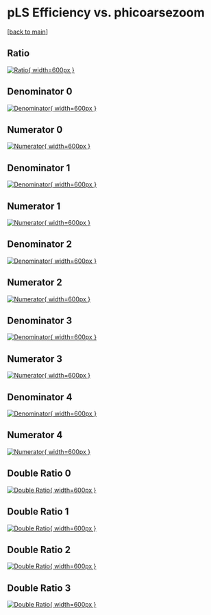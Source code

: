 # pLS Efficiency vs. phicoarsezoom

[[back to main](./)]



## Ratio

[![Ratio](../mtv/var/pLS_base_211_0_eff_phicoarsezoom.png){ width=600px }](../mtv/var/pLS_base_211_0_eff_phicoarsezoom.pdf)

## Denominator 0

[![Denominator](../mtv/den/pLS_base_211_0_eff_phicoarsezoom_den0.png){ width=600px }](../mtv/den/pLS_base_211_0_eff_phicoarsezoom_den0.pdf)

## Numerator 0

[![Numerator](../mtv/num/pLS_base_211_0_eff_phicoarsezoom_num0.png){ width=600px }](../mtv/num/pLS_base_211_0_eff_phicoarsezoom_num0.pdf)

## Denominator 1

[![Denominator](../mtv/den/pLS_base_211_0_eff_phicoarsezoom_den1.png){ width=600px }](../mtv/den/pLS_base_211_0_eff_phicoarsezoom_den1.pdf)

## Numerator 1

[![Numerator](../mtv/num/pLS_base_211_0_eff_phicoarsezoom_num1.png){ width=600px }](../mtv/num/pLS_base_211_0_eff_phicoarsezoom_num1.pdf)

## Denominator 2

[![Denominator](../mtv/den/pLS_base_211_0_eff_phicoarsezoom_den2.png){ width=600px }](../mtv/den/pLS_base_211_0_eff_phicoarsezoom_den2.pdf)

## Numerator 2

[![Numerator](../mtv/num/pLS_base_211_0_eff_phicoarsezoom_num2.png){ width=600px }](../mtv/num/pLS_base_211_0_eff_phicoarsezoom_num2.pdf)

## Denominator 3

[![Denominator](../mtv/den/pLS_base_211_0_eff_phicoarsezoom_den3.png){ width=600px }](../mtv/den/pLS_base_211_0_eff_phicoarsezoom_den3.pdf)

## Numerator 3

[![Numerator](../mtv/num/pLS_base_211_0_eff_phicoarsezoom_num3.png){ width=600px }](../mtv/num/pLS_base_211_0_eff_phicoarsezoom_num3.pdf)

## Denominator 4

[![Denominator](../mtv/den/pLS_base_211_0_eff_phicoarsezoom_den4.png){ width=600px }](../mtv/den/pLS_base_211_0_eff_phicoarsezoom_den4.pdf)

## Numerator 4

[![Numerator](../mtv/num/pLS_base_211_0_eff_phicoarsezoom_num4.png){ width=600px }](../mtv/num/pLS_base_211_0_eff_phicoarsezoom_num4.pdf)

## Double Ratio 0

[![Double Ratio](../mtv/ratio/pLS_base_211_0_eff_phicoarsezoom_ratio0.png){ width=600px }](../mtv/ratio/pLS_base_211_0_eff_phicoarsezoom_ratio0.pdf)

## Double Ratio 1

[![Double Ratio](../mtv/ratio/pLS_base_211_0_eff_phicoarsezoom_ratio1.png){ width=600px }](../mtv/ratio/pLS_base_211_0_eff_phicoarsezoom_ratio1.pdf)

## Double Ratio 2

[![Double Ratio](../mtv/ratio/pLS_base_211_0_eff_phicoarsezoom_ratio2.png){ width=600px }](../mtv/ratio/pLS_base_211_0_eff_phicoarsezoom_ratio2.pdf)

## Double Ratio 3

[![Double Ratio](../mtv/ratio/pLS_base_211_0_eff_phicoarsezoom_ratio3.png){ width=600px }](../mtv/ratio/pLS_base_211_0_eff_phicoarsezoom_ratio3.pdf)

